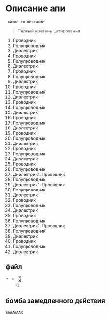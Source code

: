 # Описание апи #

```
 какое то описание
```

> Первый уровень цитирования


1.	Проводник
2.	Полупроводник
3.	Диэлектрик
1.	Проводник
2.	Полупроводник
3.	Диэлектрик
1.	Проводник
2.	Полупроводник
3.	Диэлектрик
1.	Проводник
2.	Полупроводник
3.	Диэлектрик
1.	Проводник
2.	Полупроводник
3.	Диэлектрик
1.	Проводник
2.	Полупроводник
3.	Диэлектрик
1.	Проводник
2.	Полупроводник
3.	Диэлектрик
1.	Проводник
2.	Полупроводник
3.	Диэлектрик
1.	Проводник
2.	Полупроводник
3.	Диэлектрик1.	Проводник
2.	Полупроводник
3.	Диэлектрик1.	Проводник
2.	Полупроводник
3.	Диэлектрик
1.	Проводник
2.	Полупроводник
3.	Диэлектрик
1.	Проводник
2.	Полупроводник
3.	Диэлектрик1.	Проводник
2.	Полупроводник
3.	Диэлектрик
1.	Проводник
2.	Полупроводник
3.	Диэлектрик

## файл ##

![hhhhh](./images/fias-sprite.png "Подсказка!!!")



## бомба замедленного действия ##


```bash
БААААААХ

```
